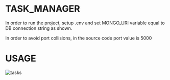 # TASK_MANAGER

In order to run the project, setup .env and set MONGO_URI variable equal to DB connection string as shown.

In order to avoid port collisions, in the source code port value is 5000

# USAGE
![tasks](https://github.com/mustafa-senyuz/TASK_MANAGER/assets/113122475/d27c460d-139f-4bf1-8be1-bcac05109a43)
